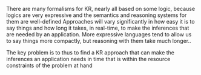 There are many formalisms for KR, nearly all based on some logic, because logics are very expressive and the semantics and reasoning systems for them are well-defined 
Approaches will vary significantly in how easy it is to say things and how long it takes, in real-time, to make the inferences that are needed by an application.
More expressive languages tend to allow us to say things more compactly, but reasoning with them take much longer.. 

The key problem is to thus to  find a KR approach that can make the inferences an application needs in time that is within the resource constraints of the problem at hand
 